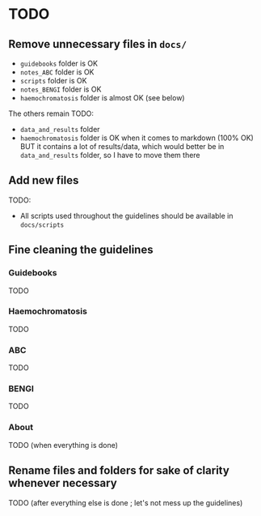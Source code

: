 # TODO

## Remove unnecessary files in `docs/`

* `guidebooks` folder is OK
* `notes_ABC` folder is OK
* `scripts` folder is OK
* `notes_BENGI` folder is OK
* `haemochromatosis` folder is almost OK (see below)

The others remain TODO:
* `data_and_results` folder
* `haemochromatosis` folder is OK when it comes to markdown (100% OK) BUT it contains a lot of results/data, which would better be in `data_and_results` folder, so I have to move them there

## Add new files

TODO:

* All scripts used throughout the guidelines should be available in `docs/scripts`

## Fine cleaning the guidelines

### Guidebooks

TODO

### Haemochromatosis

TODO

### ABC

TODO

### BENGI

TODO

### About

TODO (when everything is done)

## Rename files and folders for sake of clarity whenever necessary

TODO (after everything else is done ; let's not mess up the guidelines)